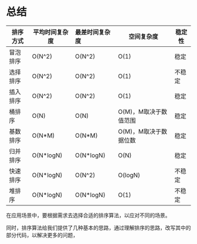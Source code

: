 # 总结


| 排序方式 | 平均时间复杂度 | 最差时间复杂度 | 空间复杂度            | 稳定性 |
| -------- | -------------- | :------------- | --------------------- | ------ |
| 冒泡排序 | O(N^2)         | O(N^2)         | O(1)                  | 稳定   |
| 选择排序 | O(N^2)         | O(N^2)         | O(1)                  | 不稳定 |
| 插入排序 | O(N^2)         | O(N^2)         | O(1)                  | 稳定   |
| 桶排序   | O(N)           | O(N)           | O(M)，M取决于数值范围 | 稳定   |
| 基数排序 | O(N*M)         | O(N*M)         | O(M)，M取决于数据位数 | 稳定   |
| 归并排序 | O(N*logN)      | O(N*logN)      | O(N)                  | 稳定   |
| 快速排序 | O(N*logN)      | O(N^2)         | O(logN)               | 不稳定 |
| 堆排序   | O(N*logN)      | O(N*logN)      | O(1)                  | 不稳定 |

在应用场景中，要根据需求去选择合适的排序算法，以应对不同的场景。

同时，排序算法给我们提供了几种基本的思路，通过理解排序的思路，改写其中的部分代码，以解决更多的问题，